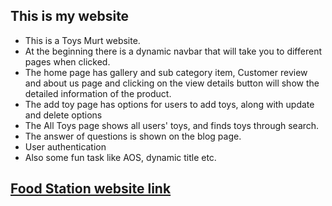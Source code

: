 ## This is my website

* This is a Toys Murt website.
* At the beginning there is a dynamic navbar that will take you to   different pages when clicked.
* The home page has gallery  and sub category item, Customer review and about us page and clicking on the view details button will show the detailed information of the product. 
* The add toy page has options for users to add toys, along with update and  delete options
* The All Toys page shows all users' toys, and finds toys through search.
* The answer of questions is shown on the blog page.
* User authentication 
* Also some fun task like AOS, dynamic title etc.

## [Food Station website link](https://baby-toys-marketlace.web.app/)